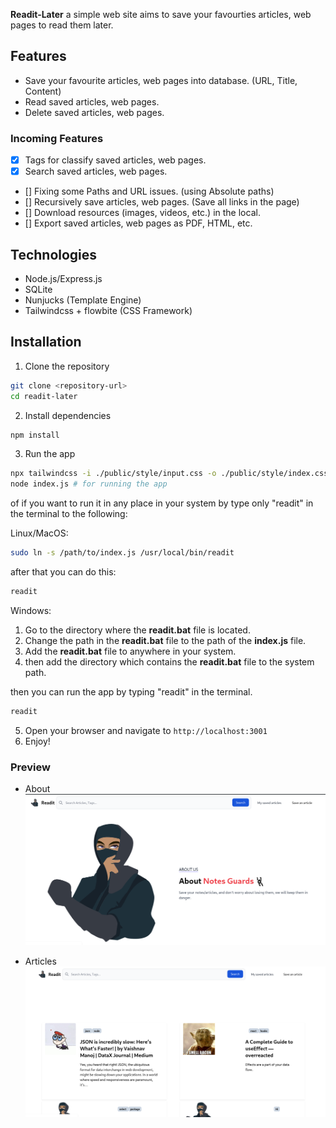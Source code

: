**Readit-Later** a simple web site aims to save your favourties articles, web pages to read them later.

## Features

- Save your favourite articles, web pages into database. (URL, Title, Content)
- Read saved articles, web pages.
- Delete saved articles, web pages.

### Incoming Features

- [x] Tags for classify saved articles, web pages.
- [x] Search saved articles, web pages.
- [] Fixing some Paths and URL issues. (using Absolute paths)
- [] Recursively save articles, web pages. (Save all links in the page)
- [] Download resources (images, videos, etc.) in the local.
- [] Export saved articles, web pages as PDF, HTML, etc.

## Technologies

- Node.js/Express.js
- SQLite
- Nunjucks (Template Engine)
- Tailwindcss + flowbite (CSS Framework)

## Installation

1. Clone the repository

```bash
git clone <repository-url>
cd readit-later
```

2. Install dependencies

```bash
npm install
```

3. Run the app

```bash
npx tailwindcss -i ./public/style/input.css -o ./public/style/index.css --watch # for compiling tailwindcss
node index.js # for running the app
```

of if you want to run it in any place in your system by type only "readit" in the terminal to the following:

Linux/MacOS:

```bash
sudo ln -s /path/to/index.js /usr/local/bin/readit
```

after that you can do this:

```bash
readit
```

Windows:

1. Go to the directory where the **readit.bat** file is located.
2. Change the path in the **readit.bat** file to the path of the **index.js** file.
3. Add the **readit.bat** file to anywhere in your system.
4. then add the directory which contains the **readit.bat** file to the system path.

then you can run the app by typing "readit" in the terminal.

```bash
readit
```

5. Open your browser and navigate to `http://localhost:3001`
6. Enjoy!

### Preview

- About
  ![About page](About.png)

- Articles
  ![Articles page](Articles.png)
